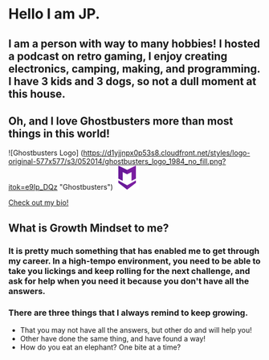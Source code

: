 # Hello I am JP.  

## I am a person with way to many hobbies!  I hosted a podcast on retro gaming, I enjoy creating electronics, camping, making, and programming.  I have 3 kids and 3 dogs, so not a dull moment at this house.  

## Oh, and I love Ghostbusters more than most things in this world!

![Ghostbusters Logo] (https://d1yjjnpx0p53s8.cloudfront.net/styles/logo-original-577x577/s3/052014/ghostbusters_logo_1984_no_fill.png?itok=e9Ip_DQz "Ghostbusters")
![alt text](https://github.com/adam-p/markdown-here/raw/master/src/common/images/icon48.png "Logo Title Text 1")

[Check out my bio!](https://github.com/4a50)

## What is Growth Mindset to me?

### It is pretty much something that has enabled me to get through my career.  In a high-tempo environment, you need to be able to take you lickings and keep rolling for the next challenge, and ask for help when you need it because you don't have all the answers.

### There are three things that I always remind to keep growing.
- That you may not have all the answers, but other do and will help you!
- Other have done the same thing, and have found a way!
- How do you eat an elephant?  One bite at a time?


